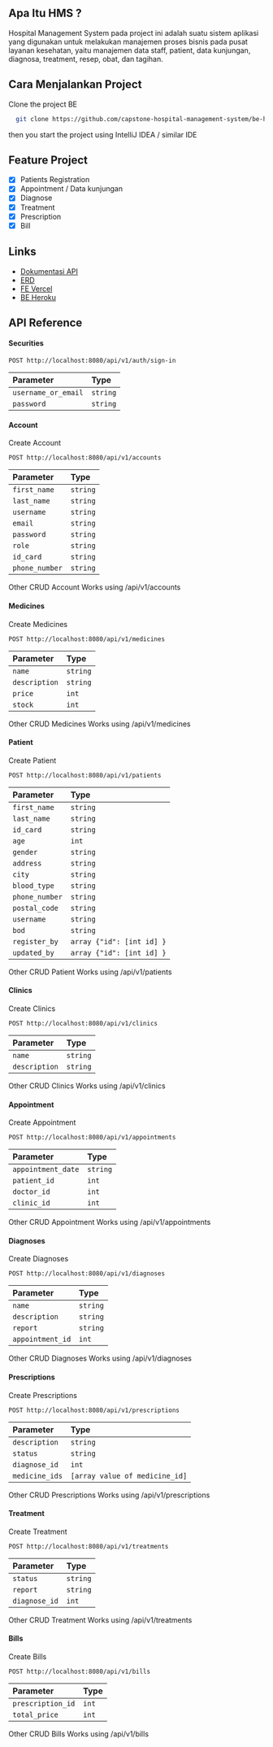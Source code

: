 
## Apa Itu HMS ?

Hospital Management System pada project ini adalah suatu sistem aplikasi yang digunakan untuk melakukan manajemen proses bisnis pada pusat layanan kesehatan, yaitu manajemen data staff, patient, data kunjungan, diagnosa, treatment, resep, obat, dan tagihan.

## Cara Menjalankan Project

Clone the project BE

```bash
  git clone https://github.com/capstone-hospital-management-system/be-hms.git
```

then you start the project using IntelliJ IDEA / similar IDE


## Feature Project

- [x] Patients Registration
- [x] Appointment / Data kunjungan
- [x] Diagnose
- [x] Treatment
- [x] Prescription
- [x] Bill

## Links

 - [Dokumentasi API](https://documenter.getpostman.com/view/20601351/2s8YRfNbC7)
 - [ERD]( https://drive.google.com/file/d/19nj9QKm_A8KDBHwn-P9xCledWVvTW09M)
 - [FE Vercel ](https://fe-hms.vercel.app/)
 - [BE Heroku](https://hms-capstone-alterra.herokuapp.com)
## API Reference

#### Securities

```http
POST http://localhost:8080/api/v1/auth/sign-in
```

| Parameter | Type     |
| :-------- | :------- |
| `username_or_email` | `string` 
| `password`          | `string` 

#### Account

Create Account
```http
POST http://localhost:8080/api/v1/accounts
```

| Parameter | Type     | 
| :-------- | :------- | 
| `first_name`    | `string` |
| `last_name`     | `string` |
| `username`      | `string` |
| `email`         | `string` |
| `password`      | `string` |
| `role`          | `string` |
| `id_card`       | `string` |
| `phone_number`  | `string` |

Other CRUD Account Works using /api/v1/accounts

#### Medicines

Create Medicines
```http
POST http://localhost:8080/api/v1/medicines
```

| Parameter | Type     | 
| :-------- | :------- | 
| `name`          | `string` |
| `description`   | `string` |
| `price`         | `int` |
| `stock`         | `int` |

Other CRUD Medicines Works using /api/v1/medicines

#### Patient

Create Patient
```http
POST http://localhost:8080/api/v1/patients
```

| Parameter | Type     | 
| :-------- | :------- | 
| `first_name`    | `string` |
| `last_name`     | `string` |
| `id_card`       | `string` |
| `age`           | `int` |
| `gender`        | `string` |
| `address`       | `string` |
| `city`          | `string` |
| `blood_type`    | `string` |
| `phone_number`  | `string` |
| `postal_code`   | `string` |
| `username`      | `string` |
| `bod`           | `string` |
| `register_by`   | `array {"id": [int id] }`|
| `updated_by`    | `array {"id": [int id] }`|

Other CRUD Patient Works using /api/v1/patients

#### Clinics

Create Clinics
```http
POST http://localhost:8080/api/v1/clinics
```

| Parameter | Type     | 
| :-------- | :------- | 
| `name`          | `string` |
| `description`   | `string` |

Other CRUD Clinics Works using /api/v1/clinics

#### Appointment

Create Appointment
```http
POST http://localhost:8080/api/v1/appointments
```

| Parameter | Type     | 
| :-------- | :------- | 
| `appointment_date`  | `string` |
| `patient_id`        | `int` |
| `doctor_id`         | `int` |
| `clinic_id`         | `int` |

Other CRUD Appointment Works using /api/v1/appointments

#### Diagnoses

Create Diagnoses
```http
POST http://localhost:8080/api/v1/diagnoses
```

| Parameter | Type     | 
| :-------- | :------- | 
| `name`            | `string` |
| `description`     | `string` |
| `report`          | `string` |
| `appointment_id`  | `int` |

Other CRUD Diagnoses Works using /api/v1/diagnoses

#### Prescriptions

Create Prescriptions
```http
POST http://localhost:8080/api/v1/prescriptions
```

| Parameter | Type     | 
| :-------- | :------- | 
| `description`  | `string` |
| `status`       | `string` |
| `diagnose_id`  | `int` |
| `medicine_ids` | `[array value of medicine_id]` |

Other CRUD Prescriptions Works using /api/v1/prescriptions

#### Treatment

Create Treatment
```http
POST http://localhost:8080/api/v1/treatments
```

| Parameter | Type     | 
| :-------- | :------- | 
| `status`      | `string` |
| `report`      | `string` |
| `diagnose_id` | `int` |

Other CRUD Treatment Works using /api/v1/treatments

#### Bills

Create Bills
```http
POST http://localhost:8080/api/v1/bills
```

| Parameter | Type     | 
| :-------- | :------- | 
| `prescription_id` | `int` |
| `total_price`     | `int` |

Other CRUD Bills Works using /api/v1/bills
